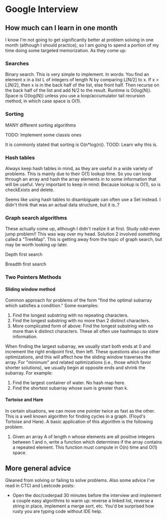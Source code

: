 # Google Interview

## How much can I learn in one month

I know I'm not going to get significantly better at problem solving in one month
(although I should practice), so I am going to spend a portion of my time doing
some targeted memorization.  As they come up:

### Searches

Binary search.  This is very simple to implement.  In words: You find an element
x in a list L of integers of length N by comparing L[N/2] to x.  If x > L[N/2],
then x is in the back half of the list, else front half.  Then recurse on the
back half of the list and add N/2 to the result.  Runtime is O(log(N)).  Space
is O(log(N)) unless you use a loop/accumulator tail recursion method, in which
case space is O(1).

### Sorting

MANY different sorting algorithms

TODO: Implement some classis ones

It is commonly stated that sorting is O(n*log(n)).  TOOD: Learn why this is.

### Hash tables

Always keep hash tables in mind, as they are useful in a wide variety of
problems.  This is mainly due to their O(1) lookup time.  So you can loop
through an array and hash the array elements in to some information that will be
useful.  Very important to keep in mind: Because lookup is O(1), so is
checkExists and delete.

Seems like using hash tables to disambiguate can often use a Set instead.  I
didn't think that was an actual data structure, but it is..?

### Graph search algorithms

These actually come up, although I didn't realize it at first.  Study odd-even
jump problem!!  This was way over my head.  Solution 2 involved something called
a "TreeMap".  This is getting away from the topic of graph search, but may be
worth looking up later.

Depth first search

Breadth first search

### Two Pointers Methods

#### Sliding window method

Common approach for problems of the form "find the optimal subarray which
satisfies a condition."  Some examples:

1. Find the longest substring with no repeating characters.
2. Find the longest substring with no more than 2 distinct characters.
3. More complicated form of above: Find the longest substring with no more than
   k distinct characters.  These all often use hashmaps to store information.

When finding the largest subarray, we usually start both ends at 0 and
increment the right endpoint first, then left.  These questions also use other
optimizations, and this will affect how the sliding window traverses the array.
For "minimum" and related optimizations (i.e., those which favor shorter
solutions), we usually begin at opposite ends and shrink the subarray.  For
example:

1. Find the largest container of water.  No hash map here.
2. Find the shortest subarray whose sum is greater than k.

#### Tortoise and Hare

In certain situations, we can move one pointer twice as fast as the other.  This
is a well known algorithm for finding cycles in a graph. (Floyd's Tortoise and
Hare).  A basic application of this algorithm is the following problem.

1. Given an array A of length n whose elements are all positive integers between
   1 and n, write a function which determines if the array contains a repeated
   element.  This function must compute in O(n) time and O(1) space.

## More general advice

Gleaned from solving or failing to solve problems.  Also some advice I've read
in CTCI and Leetcode posts:

* Open the doc/coderpad 30 minutes before the interview and implement a couple
  easy algorithms to warm up: reverse a linked list, reverse a string in place,
  implement a merge sort, etc. You'd be surprised how rusty you are typing code
  without IDE help.
